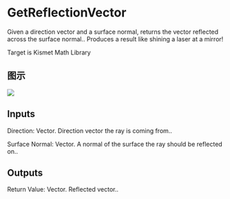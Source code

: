 # GetReflectionVector

Given a direction vector and a surface normal, returns the vector reflected across the surface normal.. Produces a result like shining a laser at a mirror!

Target is Kismet Math Library

## 图示

![]($-20221218-19565012.png)

## Inputs

Direction: Vector. Direction vector the ray is coming from..

Surface Normal: Vector. A normal of the surface the ray should be reflected on..  

## Outputs

Return Value: Vector. Reflected vector..

